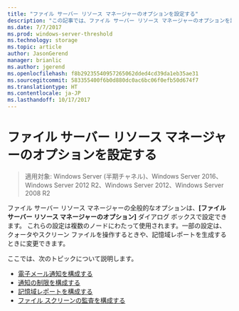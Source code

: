 ```yaml
---
title: "ファイル サーバー リソース マネージャーのオプションを設定する"
description: "この記事では、ファイル サーバー リソース マネージャーのオプションを設定する方法について説明します。"
ms.date: 7/7/2017
ms.prod: windows-server-threshold
ms.technology: storage
ms.topic: article
author: JasonGerend
manager: brianlic
ms.author: jgerend
ms.openlocfilehash: f8b29235540957265062dded4cd39da1eb35ae31
ms.sourcegitcommit: 583355400f6b0d880dc0ac6bc06f0efb50d674f7
ms.translationtype: HT
ms.contentlocale: ja-JP
ms.lasthandoff: 10/17/2017
---
```

# <a name="setting-file-server-resource-manager-options"></a>ファイル サーバー リソース マネージャーのオプションを設定する

> 適用対象: Windows Server (半期チャネル)、Windows Server 2016、Windows Server 2012 R2、Windows Server 2012、Windows Server 2008 R2

ファイル サーバー リソース マネージャーの全般的なオプションは、**[ファイル サーバー リソース マネージャーのオプション]** ダイアログ ボックスで設定できます。 これらの設定は複数のノードにわたって使用されます。一部の設定は、クォータやスクリーン ファイルを操作するときや、記憶域レポートを生成するときに変更できます。

ここでは、次のトピックについて説明します。

-   [電子メール通知を構成する](configure-email-notifications.md)
-   [通知の制限を構成する](configure-notification-limits.md)
-   [記憶域レポートを構成する](configure-storage-reports.md)
-   [ファイル スクリーンの監査を構成する](configure-file-screen-audit.md)


